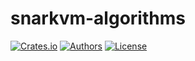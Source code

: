 # snarkvm-algorithms

[![Crates.io](https://img.shields.io/crates/v/snarkvm-algorithms.svg?color=neon)](https://crates.io/crates/snarkvm-algorithms)
[![Authors](https://img.shields.io/badge/authors-Aleo-orange.svg)](https://aleo.org)
[![License](https://img.shields.io/badge/License-Apache%202.0-blue.svg)](./LICENSE.md)
